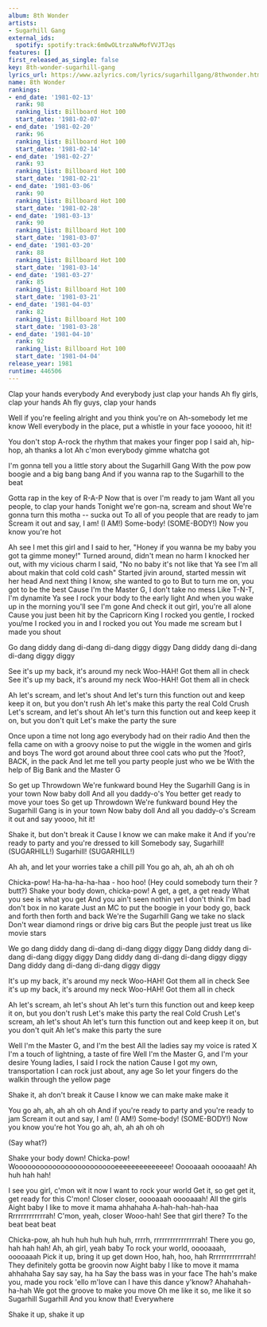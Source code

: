 ```yaml
---
album: 8th Wonder
artists:
- Sugarhill Gang
external_ids:
  spotify: spotify:track:6m0wOLtrzaNwMofVVJTJqs
features: []
first_released_as_single: false
key: 8th-wonder-sugarhill-gang
lyrics_url: https://www.azlyrics.com/lyrics/sugarhillgang/8thwonder.html
name: 8th Wonder
rankings:
- end_date: '1981-02-13'
  rank: 98
  ranking_list: Billboard Hot 100
  start_date: '1981-02-07'
- end_date: '1981-02-20'
  rank: 96
  ranking_list: Billboard Hot 100
  start_date: '1981-02-14'
- end_date: '1981-02-27'
  rank: 93
  ranking_list: Billboard Hot 100
  start_date: '1981-02-21'
- end_date: '1981-03-06'
  rank: 90
  ranking_list: Billboard Hot 100
  start_date: '1981-02-28'
- end_date: '1981-03-13'
  rank: 90
  ranking_list: Billboard Hot 100
  start_date: '1981-03-07'
- end_date: '1981-03-20'
  rank: 88
  ranking_list: Billboard Hot 100
  start_date: '1981-03-14'
- end_date: '1981-03-27'
  rank: 85
  ranking_list: Billboard Hot 100
  start_date: '1981-03-21'
- end_date: '1981-04-03'
  rank: 82
  ranking_list: Billboard Hot 100
  start_date: '1981-03-28'
- end_date: '1981-04-10'
  rank: 92
  ranking_list: Billboard Hot 100
  start_date: '1981-04-04'
release_year: 1981
runtime: 446506
---
```

Clap your hands everybody
And everybody just clap your hands
Ah fly girls, clap your hands
Ah fly guys, clap your hands

 Well if you're feeling alright and you think you're on
 Ah-somebody let me know
 Well everybody in the place, put a whistle in your face
 yooooo, hit it!


You don't stop
A-rock the rhythm that makes your finger pop
I said ah, hip-hop, ah thanks a lot
Ah c'mon everybody gimme whatcha got


I'm gonna tell you a little story about the Sugarhill Gang
 With the pow pow boogie and a big bang bang
And if you wanna rap to the Sugarhill to the beat


Gotta rap in the key of R-A-P
Now that is over I'm ready to jam
Want all you people, to clap your hands
Tonight we're gon-na, scream and shout
We're gonna turn this motha -- sucka out
To all of you people that are ready to jam
Scream it out and say, I am! (I AM!)
Some-body! (SOME-BODY!) Now you know you're hot


Ah see I met this girl and I said to her, "Honey
if you wanna be my baby you got ta gimme money!"
Turned around, didn't mean no harm
I knocked her out, with my vicious charm
I said, "No no baby it's not like that
Ya see I'm all about makin that cold cold cash"
Started jivin around, started messin wit her head
And next thing I know, she wanted to go to
But to turn me on, you got to be the best
Cause I'm the Master G, I don't take no mess
Like T-N-T, I'm dynamite
Ya see I rock your body to the early light
And when you wake up in the morning you'll see I'm gone
And check it out girl, you're all alone
Cause you just been hit by the Capricorn King
I rocked you gentle, I rocked you/me
I rocked you in and I rocked you out
You made me scream but I made you shout


Go dang diddy dang di-dang di-dang diggy diggy
Dang diddy dang di-dang di-dang diggy diggy


See it's up my back, it's around my neck
Woo-HAH! Got them all in check
See it's up my back, it's around my neck
Woo-HAH! Got them all in check


Ah let's scream, and let's shout
And let's turn this function out
and keep keep it on, but you don't rush
Ah let's make this party the real Cold Crush
Let's scream, and let's shout
Ah let's turn this function out
and keep keep it on, but you don't quit
Let's make the party the sure


Once upon a time not long ago
everybody had on their radio
And then the fella came on with a groovy noise
to put the wiggle in the women and girls and boys
The word got around about three cool cats
who put the ?foot?, BACK, in the pack
And let me tell you party people just who we be
With the help of Big Bank and the Master G



 So get up
 Throwdown
 We're funkward bound
 Hey the Sugarhill Gang is in your town
 Now baby doll
 And all you daddy-o's
 You better get ready to move your toes
 So get up
 Throwdown
 We're funkward bound
 Hey the Sugarhill Gang is in your town
 Now baby doll
 And all you daddy-o's
 Scream it out and say yoooo, hit it!

Shake it, but don't break it
Cause I know we can make make it
And if you're ready to party and you're dressed to kill
Somebody say, Sugarhill! (SUGARHILL!)
Sugarhill! (SUGARHILL!)


Ah ah, and let your worries take a chill pill
You go ah, ah, ah ah oh oh


Chicka-pow!
Ha-ha-ha-ha-haa - hoo hoo!
(Hey could somebody turn their ?butt?)
Shake your body down, chicka-pow!
A get, a get, a get ready
What you see is what you get
And you ain't seen nothin yet
I don't think I'm bad don't box in no karate
Just an MC to put the boogie in your body
go, back and forth then forth and back
We're the Sugarhill Gang we take no slack
Don't wear diamond rings or drive big cars
But the people just treat us like movie stars


We go dang diddy dang di-dang di-dang diggy diggy
Dang diddy dang di-dang di-dang diggy diggy
Dang diddy dang di-dang di-dang diggy diggy
Dang diddy dang di-dang di-dang diggy diggy


It's up my back, it's around my neck
Woo-HAH! Got them all in check
See it's up my back, it's around my neck
Woo-HAH! Got them all in check


Ah let's scream, ah let's shout
Ah let's turn this function out
and keep keep it on, but you don't rush
Let's make this party the real Cold Crush
Let's scream, ah let's shout
Ah let's turn this function out
and keep keep it on, but you don't quit
Ah let's make this party the sure


Well I'm the Master G, and I'm the best
All the ladies say my voice is rated X
I'm a touch of lightning, a taste of fire
Well I'm the Master G, and I'm your desire
Young ladies, I said I rock the nation
Cause I got my own, transportation
I can rock just about, any age
So let your fingers do the walkin through the yellow page




Shake it, ah don't break it
Cause I know we can make make make it


You go ah, ah, ah ah oh oh
And if you're ready to party and you're ready to jam
Scream it out and say, I am! (I AM!)
Some-body! (SOME-BODY!) Now you know you're hot
You go ah, ah, ah ah oh oh

(Say what?)


Shake your body down! Chicka-pow!
Wooooooooooooooooooooooooeeeeeeeeeeeeee!
Ooooaaah ooooaaah! Ah huh hah hah!

I see you girl, c'mon wit it now
I want to rock your world
Get it, so get get it, get ready for this
C'mon!
Closer closer, ooooaaah ooooaaah!
All the girls
Aight baby I like to move it mama ahhahaha
A-hah-hah-hah-haa
Rrrrrrrrrrrrrah!
C'mon, yeah, closer
Wooo-hah! See that girl there?
To the beat beat beat

Chicka-pow, ah huh huh huh huh huh, rrrrh, rrrrrrrrrrrrrrrrah!
There you go, hah hah hah!
Ah, ah girl, yeah baby
To rock your world, ooooaaah, ooooaaah
Pick it up, bring it up get down
Hoo, hah, hoo, hah
Rrrrrrrrrrrrrah!
They definitely gotta be groovin now
Aight baby I like to move it mama ahhahaha
Say say say, ha ha
Say the bass was in your face
The hah's make you, made you rock
'ello m'love can I have this dance y'know?
Ahahahah-ha-hah
We got the groove to make you move
Oh me like it so, me like it so
Sugarhill Sugarhill
And you know that!
Everywhere

Shake it up, shake it up
